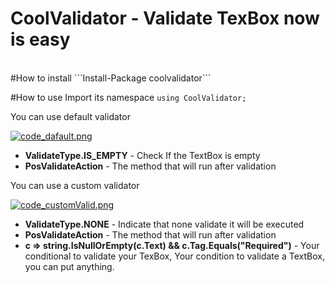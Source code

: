 # CoolValidator - Validate TexBox now is easy
<br/>
#How to install
```Install-Package coolvalidator```

#How to use 
Import its namespace 
```using CoolValidator;```

You can use default validator

[![code_dafault.png](https://s16.postimg.org/9qao83lo5/code_dafault.png)](https://postimg.org/image/txo40ej5d/)

<ul>
<li><b>ValidateType.IS_EMPTY</b> - Check If the TextBox is empty</li>
<li><b>PosValidateAction</b> - The method that will run after validation</li>
</ul>

You can use a custom validator

[![code_customValid.png](https://s16.postimg.org/wqhbkfjhx/code_custom_Valid.png)](https://postimg.org/image/huiscu835/)

<ul>
<li><b>ValidateType.NONE</b> - Indicate that none validate it will be executed</li>
<li><b>PosValidateAction</b> - The method that will run after validation</li>
<li><b>c => string.IsNullOrEmpty(c.Text) && c.Tag.Equals("Required")</b> - Your conditional to validate your TexBox, Your condition to validate a TextBox, you can put anything.</li>
</ul>

